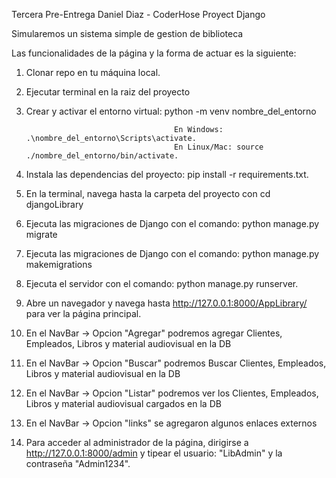 Tercera Pre-Entrega Daniel Diaz - CoderHose Proyect Django


Simularemos un sistema simple de gestion de biblioteca

Las funcionalidades de la página y la forma de actuar es la siguiente:

1. Clonar repo en tu máquina local.

2. Ejecutar terminal en la raiz del proyecto

3. Crear y activar el entorno virtual:	python -m venv nombre_del_entorno
										
										En Windows: .\nombre_del_entorno\Scripts\activate.
										En Linux/Mac: source ./nombre_del_entorno/bin/activate.

    
4. Instala las dependencias del proyecto: pip install -r requirements.txt.

5. En la terminal, navega hasta la carpeta del proyecto con cd djangoLibrary

6. Ejecuta las migraciones de Django con el comando: python manage.py migrate

7. Ejecuta las migraciones de Django con el comando: python manage.py makemigrations

8. Ejecuta el servidor con el comando: python manage.py runserver.

9. Abre un navegador y navega hasta http://127.0.0.1:8000/AppLibrary/ para ver la página principal.

10. En el NavBar -> Opcion "Agregar" podremos agregar Clientes, Empleados, Libros y material audiovisual en la DB

11. En el NavBar -> Opcion "Buscar" podremos Buscar Clientes, Empleados, Libros y material audiovisual en la DB

12. En el NavBar -> Opcion "Listar" podremos ver los Clientes, Empleados, Libros y material audiovisual cargados en la DB

13. En el NavBar -> Opcion "links" se agregaron algunos enlaces externos

14. Para acceder al administrador de la página, dirigirse a http://127.0.0.1:8000/admin y tipear el usuario: "LibAdmin" y la contraseña "Admin1234".

